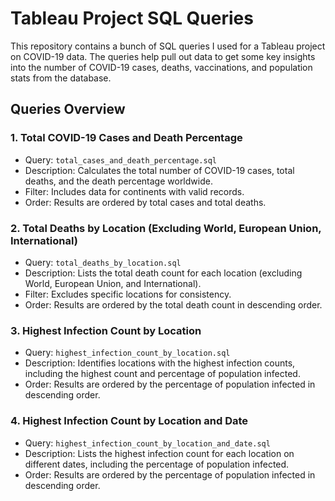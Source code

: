 # Tableau Project SQL Queries

This repository contains a bunch of SQL queries I used for a Tableau project on COVID-19 data. The queries help pull out data to get some key insights into the number of COVID-19 cases, deaths, vaccinations, and population stats from the database.

## Queries Overview

### 1. Total COVID-19 Cases and Death Percentage

- Query: `total_cases_and_death_percentage.sql`
- Description: Calculates the total number of COVID-19 cases, total deaths, and the death percentage worldwide.
- Filter: Includes data for continents with valid records.
- Order: Results are ordered by total cases and total deaths.

### 2. Total Deaths by Location (Excluding World, European Union, International)

- Query: `total_deaths_by_location.sql`
- Description: Lists the total death count for each location (excluding World, European Union, and International).
- Filter: Excludes specific locations for consistency.
- Order: Results are ordered by the total death count in descending order.

### 3. Highest Infection Count by Location

- Query: `highest_infection_count_by_location.sql`
- Description: Identifies locations with the highest infection counts, including the highest count and percentage of population infected.
- Order: Results are ordered by the percentage of population infected in descending order.

### 4. Highest Infection Count by Location and Date

- Query: `highest_infection_count_by_location_and_date.sql`
- Description: Lists the highest infection count for each location on different dates, including the percentage of population infected.
- Order: Results are ordered by the percentage of population infected in descending order.


